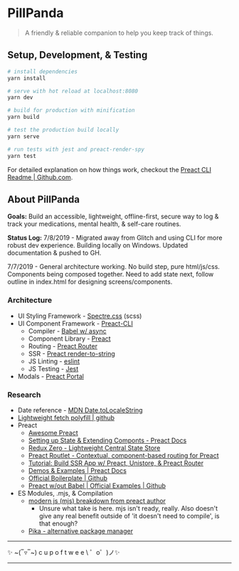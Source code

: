 # PillPanda
> A friendly & reliable companion to help you keep track of things.

## Setup, Development, & Testing
``` bash
# install dependencies
yarn install

# serve with hot reload at localhost:8080
yarn dev

# build for production with minification
yarn build

# test the production build locally
yarn serve

# run tests with jest and preact-render-spy 
yarn test
```

For detailed explanation on how things work, checkout the [Preact CLI Readme | Github.com](https://github.com/developit/preact-cli/blob/master/README.md).


## About PillPanda
**Goals:** 
Build an accessible, lightweight, offline-first, secure way to log & track your medications, mental health, & self-care routines.

**Status Log:**
7/8/2019 - Migrated away from Glitch and using CLI for more robust dev experience. Building locally on Windows. Updated documentation & pushed to GH.

7/7/2019 - General architecture working. No build step, pure html/js/css. Components being composed together. Need to add state next, follow outline in index.html for designing screens/components. 

### Architecture
- UI Styling Framework - [Spectre.css](https://picturepan2.github.io/spectre/index.html) (scss)
- UI Component Framework - [Preact-CLI](https://github.com/preactjs/preact-cli)
  - Compiler - [Babel w/ async](https://babeljs.io/)
  - Component Library - [Preact](https://preactjs.com/)
  - Routing - [Preact Router](https://github.com/preactjs/preact-router)
  - SSR - [Preact render-to-string](https://github.com/preactjs/preact-render-to-string)
  - JS Linting - [eslint](https://eslint.org/)
  - JS Testing - [Jest](https://jestjs.io/)
- Modals - [Preact Portal](https://github.com/developit/preact-portal/)

### Research
- Date reference - [MDN Date.toLocaleString](https://developer.mozilla.org/en-US/docs/Web/JavaScript/Reference/Global_Objects/Date/toLocaleString)
- [Lightweight fetch polyfill | github](https://github.com/developit/unfetch)
- Preact
  - [Awesome Preact](https://github.com/ooade/awesome-preact)
  - [Setting up State & Extending Componts - Preact Docs](https://preactjs.com/guide/extending-component)
  - [Redux Zero - Lightweight Central State Store](https://matheusml1.gitbooks.io/redux-zero-docs/content/)
  - [Preact Routlet - Contextual, component-based routing for Preact](https://github.com/k1r0s/preact-routlet)
  - [Tutorial: Build SSR App w/ Preact, Unistore, & Preact Router](https://scotch.io/tutorials/build-a-ssr-app-with-preact-unistore-and-preact-router)
  - [Demos & Examples | Preact Docs](https://github.com/preactjs/preact/wiki/Demos-&-Examples)
  - [Official Boilerplate | Github](https://github.com/developit/preact-boilerplate)
  - [Preact w/out Babel | Official Examples | Github](https://github.com/developit/preact-without-babel)
- ES Modules, .mjs, & Compilation
  - [modern js (mjs) breakdown from preact author](https://jasonformat.com/enabling-modern-js-on-npm/)
    - Unsure what take is here. mjs isn't ready, really. Also doesn't give any real benefit outside of 'it doesn't need to compile', is that enough?
  - [Pika - alternative package manager](https://www.pika.dev/)


---

✨ ~(‾▿‾~) c u p o f t w e e \ ゜o゜)ノ✨

---